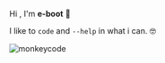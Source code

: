 
Hi , I'm **e-boot** 🤖

I like to `code` and `--help` in what i can. 🤓


![monkeycode](https://media.giphy.com/media/CuuSHzuc0O166MRfjt/giphy.gif)



